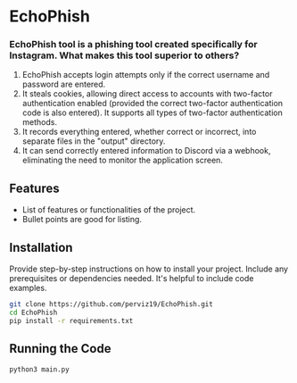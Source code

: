 # EchoPhish

### EchoPhish tool is a phishing tool created specifically for Instagram. What makes this tool superior to others?

1) EchoPhish accepts login attempts only if the correct username and password are entered.
2) It steals cookies, allowing direct access to accounts with two-factor authentication enabled (provided the correct two-factor authentication code is also entered). It supports all types of two-factor authentication methods.
3) It records everything entered, whether correct or incorrect, into separate files in the "output" directory.
4) It can send correctly entered information to Discord via a webhook, eliminating the need to monitor the application screen.

## Features

- List of features or functionalities of the project.
- Bullet points are good for listing.

## Installation

Provide step-by-step instructions on how to install your project. Include any prerequisites or dependencies needed. It's helpful to include code examples.

```bash
git clone https://github.com/perviz19/EchoPhish.git
cd EchoPhish
pip install -r requirements.txt
```
## Running the Code
```
python3 main.py
```
